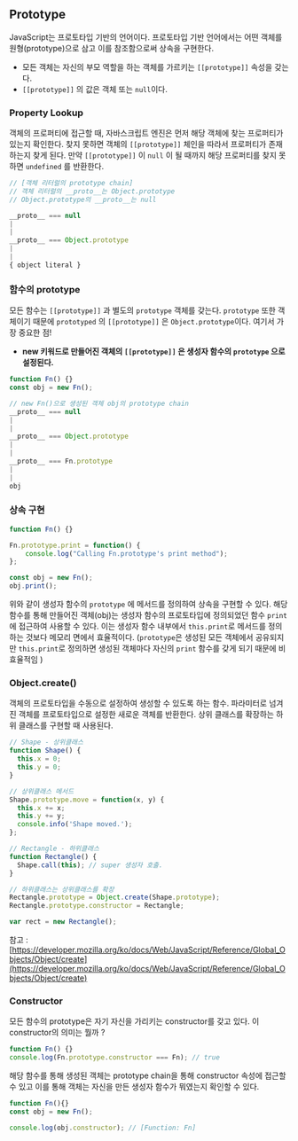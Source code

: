 ## Prototype

JavaScript는 프로토타입 기반의 언어이다. 프로토타입 기반 언어에서는 어떤 객체를 원형(prototype)으로 삼고 이를 참조함으로써 상속을 구현한다.

- 모든 객체는 자신의 부모 역할을 하는 객체를 가르키는 `[[prototype]]` 속성을 갖는다.
- `[[prototype]]` 의 값은 객체 또는 `null`이다.

### Property Lookup

객체의 프로퍼티에 접근할 때, 자바스크립트 엔진은 먼저 해당 객체에 찾는 프로퍼티가 있는지 확인한다. 찾지 못하면 객체의 `[[prototype]]` 체인을 따라서 프로퍼티가 존재하는지 찾게 된다. 만약 `[[prototype]]` 이 `null` 이 될 때까지 해당 프로퍼티를 찾지 못하면 `undefined` 를 반환한다.

```jsx
// [객체 리터럴의 prototype chain]
// 객체 리터럴의 __proto__는 Object.prototype
// Object.prototype의 __proto__는 null

__proto__ === null
|
|
__proto__ === Object.prototype
|
|
{ object literal }
```

### 함수의 prototype

모든 함수는 `[[prototype]]` 과 별도의 `prototype` 객체를 갖는다. `prototype` 또한 객체이기 때문에 `prototyped` 의 `[[prototype]]` 은 `Object.prototype`이다. 여기서 가장 중요한 점!

- **new 키워드로 만들어진 객체의 `[[prototype]]` 은 생성자 함수의 `prototype` 으로 설정된다.**

```jsx
function Fn() {}
const obj = new Fn();

// new Fn()으로 생성된 객체 obj의 prototype chain
__proto__ === null
|
|             
__proto__ === Object.prototype
|
|
__proto__ === Fn.prototype
|
|
obj
```

### 상속 구현

```jsx
function Fn() {}

Fn.prototype.print = function() {
    console.log("Calling Fn.prototype's print method");
};

const obj = new Fn();
obj.print(); 
```

위와 같이 생성자 함수의 `prototype` 에 메서드를 정의하여 상속을 구현할 수 있다. 해당 함수를 통해 만들어진 객체(obj)는 생성자 함수의 프로토타입에 정의되었던 함수 `print`에 접근하여 사용할 수 있다. 이는 생성자 함수 내부에서 `this.print`로 메서드를 정의하는 것보다 메모리 면에서 효율적이다. (`prototype`은 생성된 모든 객체에서 공유되지만 `this.print`로 정의하면 생성된 객체마다 자신의 `print` 함수를 갖게 되기 때문에 비효율적임 )

### Object.create()

객체의 프로토타입을 수동으로 설정하여 생성할 수 있도록 하는 함수. 파라미터로 넘겨진 객체를 프로토타입으로 설정한 새로운 객체를 반환한다. 상위 클래스를 확장하는 하위 클래스를 구현할 때 사용된다.

```jsx
// Shape - 상위클래스
function Shape() {
  this.x = 0;
  this.y = 0;
}

// 상위클래스 메서드
Shape.prototype.move = function(x, y) {
  this.x += x;
  this.y += y;
  console.info('Shape moved.');
};

// Rectangle - 하위클래스
function Rectangle() {
  Shape.call(this); // super 생성자 호출.
}

// 하위클래스는 상위클래스를 확장
Rectangle.prototype = Object.create(Shape.prototype);
Rectangle.prototype.constructor = Rectangle;

var rect = new Rectangle();
```

참고 : [https://developer.mozilla.org/ko/docs/Web/JavaScript/Reference/Global_Objects/Object/create](https://developer.mozilla.org/ko/docs/Web/JavaScript/Reference/Global_Objects/Object/create)

### Constructor

모든 함수의 prototype은 자기 자신을 가리키는 constructor를 갖고 있다. 이 constructor의 의미는 뭘까 ?

```jsx
function Fn() {}
console.log(Fn.prototype.constructor === Fn); // true
```

해당 함수를 통해 생성된 객체는 prototype chain을 통해 constructor 속성에 접근할 수 있고 이를 통해 객체는 자신을 만든 생성자 함수가 뭐였는지 확인할 수 있다.

```jsx
function Fn(){}
const obj = new Fn();

console.log(obj.constructor); // [Function: Fn]
```
